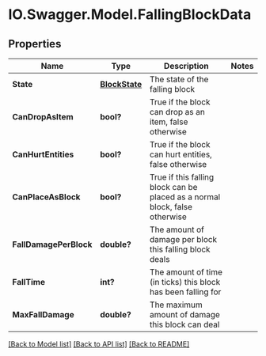 # IO.Swagger.Model.FallingBlockData
## Properties

Name | Type | Description | Notes
------------ | ------------- | ------------- | -------------
**State** | [**BlockState**](BlockState.md) | The state of the falling block | 
**CanDropAsItem** | **bool?** | True if the block can drop as an item, false otherwise | 
**CanHurtEntities** | **bool?** | True if the block can hurt entities, false otherwise | 
**CanPlaceAsBlock** | **bool?** | True if this falling block can be placed as a normal block, false otherwise | 
**FallDamagePerBlock** | **double?** | The amount of damage per block this falling block deals | 
**FallTime** | **int?** | The amount of time (in ticks) this block has been falling for | 
**MaxFallDamage** | **double?** | The maximum amount of damage this block can deal | 

[[Back to Model list]](../README.md#documentation-for-models) [[Back to API list]](../README.md#documentation-for-api-endpoints) [[Back to README]](../README.md)

